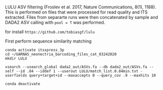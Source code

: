 LULU ASV filtering (Froslev et al. 2017, Nature Communications, 8(1), 1188). This is performed on files that were processed for read quality and ITS extracted. Files from separarte runs were then concatenated by sample and DADA2 ASV calling with `pool = T` was performed.

for install `https://github.com/tobiasgf/lulu`

First perform sequence similarity matching

```
conda activate itsxpress_3p
cd ~/GARNAS_neonectria_barcoding_files_cat_03242020
mkdir LULU

vsearch --usearch_global dada2_out/ASVs.fa --db dada2_out/ASVs.fa --self --id .84 --iddef 1 --userout LULU/match_list.0.84min.txt -userfields query+target+id --maxaccepts 0 --query_cov .9 --maxhits 10

conda deactivate
```


